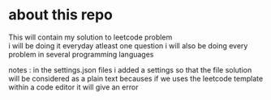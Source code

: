 # about this repo
This will contain my solution to leetcode problem <br>
i will be doing it everyday atleast one question
i will also be doing every problem in several programming languages


notes : in the settings.json files i added a settings so that the file solution will be considered as a plain text becauses if we uses the leetcode template within a code editor it will give an error
